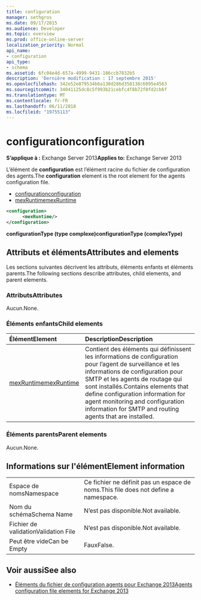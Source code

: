 ```yaml
---
title: configuration
manager: sethgros
ms.date: 09/17/2015
ms.audience: Developer
ms.topic: overview
ms.prod: office-online-server
localization_priority: Normal
api_name:
- configuration
api_type:
- schema
ms.assetid: 6fc04e4d-657a-4999-9431-186ccb7832b5
description: 'Dernière modification : 17 septembre 2015'
ms.openlocfilehash: 342e52e879534b6a130d286d358138c6095e4563
ms.sourcegitcommit: 34041125dc8c5f993b21cebfc4f8b72f0fd2cb6f
ms.translationtype: MT
ms.contentlocale: fr-FR
ms.lasthandoff: 06/11/2018
ms.locfileid: "19755113"
---
```

# <a name="configuration"></a><span data-ttu-id="f3307-103">configuration</span><span class="sxs-lookup"><span data-stu-id="f3307-103">configuration</span></span>
  
<span data-ttu-id="f3307-104">**S’applique à :** Exchange Server 2013</span><span class="sxs-lookup"><span data-stu-id="f3307-104">**Applies to:** Exchange Server 2013</span></span>
  
<span data-ttu-id="f3307-105">L’élément de **configuration** est l’élément racine du fichier de configuration des agents.</span><span class="sxs-lookup"><span data-stu-id="f3307-105">The **configuration** element is the root element for the agents configuration file.</span></span> 
  
- [<span data-ttu-id="f3307-106">configuration</span><span class="sxs-lookup"><span data-stu-id="f3307-106">configuration</span></span>](configuration.md) 
- [<span data-ttu-id="f3307-107">mexRuntime</span><span class="sxs-lookup"><span data-stu-id="f3307-107">mexRuntime</span></span>](mexruntime.md)
  
```XML
<configuration>
      <mexRuntime/>
</configuration>
```

<span data-ttu-id="f3307-108">**configurationType (type complexe)**</span><span class="sxs-lookup"><span data-stu-id="f3307-108">**configurationType (complexType)**</span></span>

## <a name="attributes-and-elements"></a><span data-ttu-id="f3307-109">Attributs et éléments</span><span class="sxs-lookup"><span data-stu-id="f3307-109">Attributes and elements</span></span>

<span data-ttu-id="f3307-110">Les sections suivantes décrivent les attributs, éléments enfants et éléments parents.</span><span class="sxs-lookup"><span data-stu-id="f3307-110">The following sections describe attributes, child elements, and parent elements.</span></span>
  
### <a name="attributes"></a><span data-ttu-id="f3307-111">Attributs</span><span class="sxs-lookup"><span data-stu-id="f3307-111">Attributes</span></span>

<span data-ttu-id="f3307-112">Aucun.</span><span class="sxs-lookup"><span data-stu-id="f3307-112">None.</span></span>
  
### <a name="child-elements"></a><span data-ttu-id="f3307-113">Éléments enfants</span><span class="sxs-lookup"><span data-stu-id="f3307-113">Child elements</span></span>

|<span data-ttu-id="f3307-114">**Élément**</span><span class="sxs-lookup"><span data-stu-id="f3307-114">**Element**</span></span>|<span data-ttu-id="f3307-115">**Description**</span><span class="sxs-lookup"><span data-stu-id="f3307-115">**Description**</span></span>|
|:-----|:-----|
|[<span data-ttu-id="f3307-116">mexRuntime</span><span class="sxs-lookup"><span data-stu-id="f3307-116">mexRuntime</span></span>](mexruntime.md) <br/> |<span data-ttu-id="f3307-117">Contient des éléments qui définissent les informations de configuration pour l’agent de surveillance et les informations de configuration pour SMTP et les agents de routage qui sont installés.</span><span class="sxs-lookup"><span data-stu-id="f3307-117">Contains elements that define configuration information for agent monitoring and configuration information for SMTP and routing agents that are installed.</span></span>  <br/> |
   
### <a name="parent-elements"></a><span data-ttu-id="f3307-118">Éléments parents</span><span class="sxs-lookup"><span data-stu-id="f3307-118">Parent elements</span></span>

<span data-ttu-id="f3307-119">Aucun.</span><span class="sxs-lookup"><span data-stu-id="f3307-119">None.</span></span>
  
## <a name="element-information"></a><span data-ttu-id="f3307-120">Informations sur l'élément</span><span class="sxs-lookup"><span data-stu-id="f3307-120">Element information</span></span>

|||
|:-----|:-----|
|<span data-ttu-id="f3307-121">Espace de noms</span><span class="sxs-lookup"><span data-stu-id="f3307-121">Namespace</span></span>  <br/> |<span data-ttu-id="f3307-122">Ce fichier ne définit pas un espace de noms.</span><span class="sxs-lookup"><span data-stu-id="f3307-122">This file does not define a namespace.</span></span>  <br/> |
|<span data-ttu-id="f3307-123">Nom du schéma</span><span class="sxs-lookup"><span data-stu-id="f3307-123">Schema Name</span></span>  <br/> |<span data-ttu-id="f3307-124">N’est pas disponible.</span><span class="sxs-lookup"><span data-stu-id="f3307-124">Not available.</span></span>  <br/> |
|<span data-ttu-id="f3307-125">Fichier de validation</span><span class="sxs-lookup"><span data-stu-id="f3307-125">Validation File</span></span>  <br/> |<span data-ttu-id="f3307-126">N’est pas disponible.</span><span class="sxs-lookup"><span data-stu-id="f3307-126">Not available.</span></span>  <br/> |
|<span data-ttu-id="f3307-127">Peut être vide</span><span class="sxs-lookup"><span data-stu-id="f3307-127">Can be Empty</span></span>  <br/> |<span data-ttu-id="f3307-128">Faux</span><span class="sxs-lookup"><span data-stu-id="f3307-128">False.</span></span>  <br/> |
   
## <a name="see-also"></a><span data-ttu-id="f3307-129">Voir aussi</span><span class="sxs-lookup"><span data-stu-id="f3307-129">See also</span></span>

- [<span data-ttu-id="f3307-130">Éléments du fichier de configuration agents pour Exchange 2013</span><span class="sxs-lookup"><span data-stu-id="f3307-130">Agents configuration file elements for Exchange 2013</span></span>](agents-configuration-file-elements-for-exchange-2013.md)

